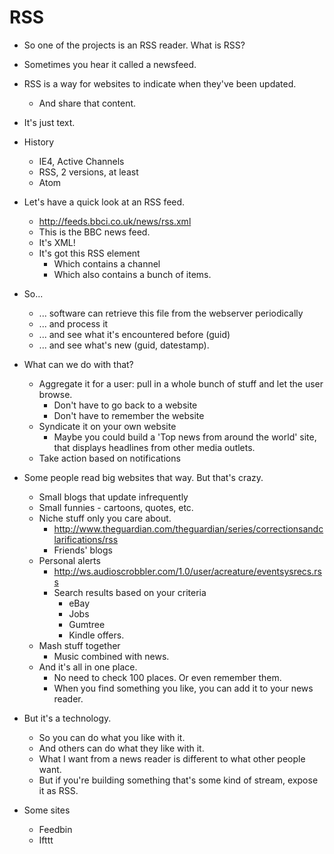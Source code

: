 # RSS

- So one of the projects is an RSS reader. What is RSS? 
- Sometimes you hear it called a newsfeed. 
- RSS is a way for websites to indicate when they've been updated. 
  - And share that content. 
- It's just text. 

- History
  - IE4, Active Channels
  - RSS, 2 versions, at least
  - Atom

- Let's have a quick look at an RSS feed. 
  - http://feeds.bbci.co.uk/news/rss.xml
  - This is the BBC news feed. 
  - It's XML!
  - It's got this RSS element
    - Which contains a channel
    - Which also contains a bunch of items. 

- So... 
  - ... software can retrieve this file from the webserver periodically
  - ... and process it
  - ... and see what it's encountered before (guid)
  - ... and see what's new (guid, datestamp). 

- What can we do with that? 
  - Aggregate it for a user: pull in a whole bunch of stuff and let the user browse. 
    - Don't have to go back to a website
    - Don't have to remember the website
  - Syndicate it on your own website
    - Maybe you could build a 'Top news from around the world' site, that displays headlines from other media outlets. 
  - Take action based on notifications

- Some people read big websites that way. But that's crazy. 
  - Small blogs that update infrequently
  - Small funnies - cartoons, quotes, etc. 
  - Niche stuff only you care about.
    - http://www.theguardian.com/theguardian/series/correctionsandclarifications/rss
    - Friends' blogs
  - Personal alerts
    - http://ws.audioscrobbler.com/1.0/user/acreature/eventsysrecs.rss
    - Search results based on your criteria
      - eBay
      - Jobs
      - Gumtree
      - Kindle offers. 
  - Mash stuff together
    - Music combined with news. 
  - And it's all in one place. 
    - No need to check 100 places. Or even remember them. 
    - When you find something you like, you can add it to your news reader. 

- But it's a technology. 
  - So you can do what you like with it. 
  - And others can do what they like with it. 
  - What I want from a news reader is different to what other people want. 
  - But if you're building something that's some kind of stream, expose it as RSS. 

- Some sites
  - Feedbin
  - Ifttt


